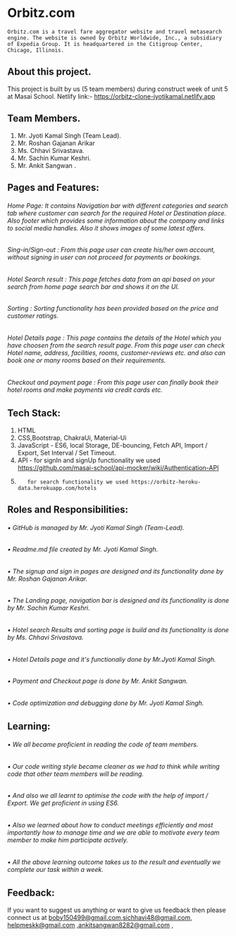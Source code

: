 
# Orbitz.com
	Orbitz.com is a travel fare aggregator website and travel metasearch engine. The website is owned by Orbitz Worldwide, Inc., a subsidiary of Expedia Group. It is headquartered in the Citigroup Center, Chicago, Illinois.


## About this project.
This project is built by us (5 team members) during construct week of unit 5 at Masai School.
Netlify link:- https://orbitz-clone-jyotikamal.netlify.app

## Team Members.
1.	Mr. Jyoti Kamal Singh (Team Lead).
2.	Mr. Roshan Gajanan Arikar
3.	Ms. Chhavi Srivastava.
4.	Mr. Sachin Kumar Keshri.
5.	Mr. Ankit Sangwan .

## Pages and Features:
###### Home Page: It contains Navigation bar with different categories and search tab where customer can search for the required Hotel or Destination place. Also footer which provides some information about the company and links to social media handles. Also it shows images of some latest offers.
###### Sing-in/Sign-out : From this page user can create his/her own account, without signing in user can not proceed for payments or bookings.
###### Hotel Search result : This page fetches data from an api based on your search from home page search bar and shows it on the UI.
###### Sorting : Sorting functionality has been provided based on the price and customer ratings.
###### Hotel Details page : This page contains the details of the Hotel which you have choosen from the search result page. From this page user can check Hotel name, address, facilities, rooms, customer-reviews etc. and also can book one or many rooms based on their requirements.
###### Checkout and payment page : From this page user can finally book their hotel rooms and make payments via credit cards etc.

## Tech Stack:
1.	HTML
2.	CSS,Bootstrap, ChakraUi, Material-Ui
3.	JavaScript - ES6, local Storage, DE-bouncing, Fetch API, Import / Export, 
                    Set Interval / Set Timeout.
4.	API - for signIn and signUp functionality we used https://github.com/masai-school/api-mocker/wiki/Authentication-API
5.	      for search functionality we used https://orbitz-heroku-data.herokuapp.com/hotels
## Roles and Responsibilities:
###### • GitHub is managed by Mr. Jyoti Kamal Singh (Team-Lead).
###### • Readme.md file created by Mr. Jyoti Kamal Singh.
###### • The signup and sign in pages are designed and its functionality done by Mr. Roshan Gajanan Arikar.
###### • The Landing page, navigation bar is designed and its functionality is done by Mr. Sachin Kumar Keshri.
###### • Hotel search Results and sorting page is build and its functionality is done by Ms. Chhavi Srivastava.
###### • Hotel Details page and it's functionaliy done by Mr.Jyoti Kamal Singh.
###### • Payment and Checkout page is done by Mr. Ankit Sangwan.
###### • Code optimization and debugging done by Mr. Jyoti Kamal Singh.

## Learning: 
###### • We all became proficient in reading the code of team members.
###### • Our code writing style became cleaner as we had to think while writing code that other team members will be reading. 
###### • And also we all learnt to optimise the code with the help of import / Export. We get proficient in using ES6. 
###### • Also we learned about how to conduct meetings efficiently and most importantly how to manage time and we are able to motivate every team member to make him participate actively. 
###### • All the above learning outcome takes us to the result and eventually we complete our task within a week.

## Feedback:
If you want to suggest us anything or want to give us feedback then please connect us at boby150499@gmail.com,sichhavi48@gmail.com, helpmeskk@gmail.com ,ankitsangwan8282@gmail.com ,
